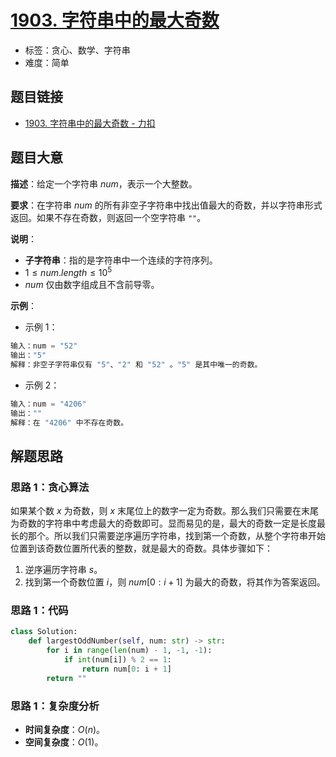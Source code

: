 # [1903. 字符串中的最大奇数](https://leetcode.cn/problems/largest-odd-number-in-string/)

- 标签：贪心、数学、字符串
- 难度：简单

## 题目链接

- [1903. 字符串中的最大奇数 - 力扣](https://leetcode.cn/problems/largest-odd-number-in-string/)

## 题目大意

**描述**：给定一个字符串 $num$，表示一个大整数。

**要求**：在字符串 $num$ 的所有非空子字符串中找出值最大的奇数，并以字符串形式返回。如果不存在奇数，则返回一个空字符串 `""`。

**说明**：

- **子字符串**：指的是字符串中一个连续的字符序列。
- $1 \le num.length \le 10^5$
- $num$ 仅由数字组成且不含前导零。

**示例**：

- 示例 1：

```python
输入：num = "52"
输出："5"
解释：非空子字符串仅有 "5"、"2" 和 "52" 。"5" 是其中唯一的奇数。
```

- 示例 2：

```python
输入：num = "4206"
输出：""
解释：在 "4206" 中不存在奇数。
```

## 解题思路

### 思路 1：贪心算法

如果某个数 $x$ 为奇数，则 $x$ 末尾位上的数字一定为奇数。那么我们只需要在末尾为奇数的字符串中考虑最大的奇数即可。显而易见的是，最大的奇数一定是长度最长的那个。所以我们只需要逆序遍历字符串，找到第一个奇数，从整个字符串开始位置到该奇数位置所代表的整数，就是最大的奇数。具体步骤如下：

1. 逆序遍历字符串 $s$。
2. 找到第一个奇数位置 $i$，则 $num[0: i + 1]$ 为最大的奇数，将其作为答案返回。

### 思路 1：代码

```python
class Solution:
    def largestOddNumber(self, num: str) -> str:
        for i in range(len(num) - 1, -1, -1):
            if int(num[i]) % 2 == 1:
                return num[0: i + 1]
        return ""
```

### 思路 1：复杂度分析

- **时间复杂度**：$O(n)$。
- **空间复杂度**：$O(1)$。
